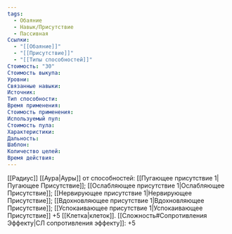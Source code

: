 ```yaml
---
tags:
  - Обаяние
  - Навык/Присутствие
  - Пассивная
Ссылки:
  - "[[Обаяние]]"
  - "[[Присутствие]]"
  - "[[Типы способностей]]"
Стоимость: "30"
Стоимость выкупа:
Уровни:
Связанные навыки:
Источник:
Тип способности:
Время применения:
Стоимость применения:
Используемый пул:
Стоимость пула:
Характеристики:
Дальность:
Шаблон:
Количество целей:
Время действия:
---
```

[[Радиус]] [[Аура|Ауры]] от способностей: [[Пугающее присутствие 1|Пугающее Присутствие]]; [[Ослабляющее присутствие 1|Ослабляющее Присутствие]]; [[Нервирующее присутствие 1|Нервирующее Присутствие]]; [[Вдохновляющее присутствие 1|Вдохновляющее Присутствие]]; [[Успокаивающее присутствие 1|Успокаивающее Присутствие]] +5 [[Клетка|клеток]]. [[Сложность#Cопротивления Эффекту|СЛ сопротивления эффекту]]: +5 